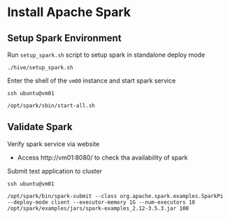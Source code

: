# Install Apache Spark

## Setup Spark Environment

Run `setup_spark.sh` script to setup spark in standalone deploy mode

```shell
./hive/setup_spark.sh
```

Enter the shell of the `vm00` instance and start spark service

```shell
ssh ubuntu@vm01

/opt/spark/sbin/start-all.sh
```

## Validate Spark

Verify spark service via website

- Access http://vm01:8080/ to check tha availability of spark

Submit test application to cluster

```shell
ssh ubuntu@vm01

/opt/spark/bin/spark-submit --class org.apache.spark.examples.SparkPi --deploy-mode client --executor-memory 1G --num-executors 10 /opt/spark/examples/jars/spark-examples_2.12-3.5.3.jar 100
```